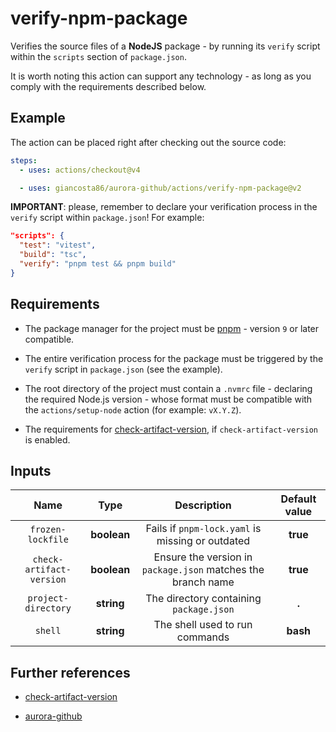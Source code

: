 # verify-npm-package

Verifies the source files of a **NodeJS** package - by running its `verify` script within the `scripts` section of `package.json`.

It is worth noting this action can support any technology - as long as you comply with the requirements described below.

## Example

The action can be placed right after checking out the source code:

```yaml
steps:
  - uses: actions/checkout@v4

  - uses: giancosta86/aurora-github/actions/verify-npm-package@v2
```

**IMPORTANT**: please, remember to declare your verification process in the `verify` script within `package.json`! For example:

```json
"scripts": {
  "test": "vitest",
  "build": "tsc",
  "verify": "pnpm test && pnpm build"
}
```

## Requirements

- The package manager for the project must be [pnpm](https://pnpm.io/) - version `9` or later compatible.

- The entire verification process for the package must be triggered by the `verify` script in `package.json` (see the example).

- The root directory of the project must contain a `.nvmrc` file - declaring the required Node.js version - whose format must be compatible with the `actions/setup-node` action (for example: `vX.Y.Z`).

- The requirements for [check-artifact-version](../check-artifact-version/README.md), if `check-artifact-version` is enabled.

## Inputs

|           Name           |    Type     |                         Description                          | Default value |
| :----------------------: | :---------: | :----------------------------------------------------------: | :-----------: |
|    `frozen-lockfile`     | **boolean** |       Fails if `pnpm-lock.yaml` is missing or outdated       |   **true**    |
| `check-artifact-version` | **boolean** | Ensure the version in `package.json` matches the branch name |   **true**    |
|   `project-directory`    | **string**  |           The directory containing `package.json`            |     **.**     |
|         `shell`          | **string**  |                The shell used to run commands                |   **bash**    |

## Further references

- [check-artifact-version](../check-artifact-version/README.md)

- [aurora-github](../../README.md)
